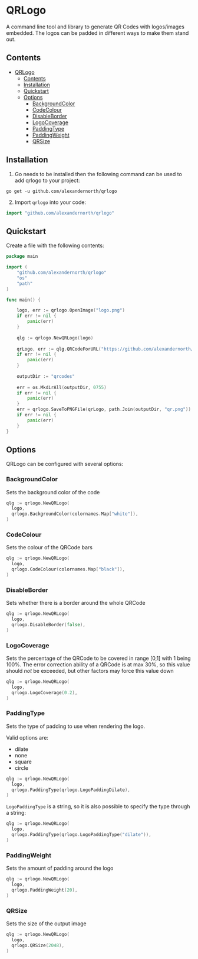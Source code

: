 # QRLogo
A command line tool and library to generate QR Codes with logos/images embedded. The logos can be padded in different ways to make them stand out.

## Contents
<!-- TOC -->
* [QRLogo](#qrlogo)
  * [Contents](#contents)
  * [Installation](#installation)
  * [Quickstart](#quickstart)
  * [Options](#options)
    * [BackgroundColor](#backgroundcolor)
    * [CodeColour](#codecolour)
    * [DisableBorder](#disableborder)
    * [LogoCoverage](#logocoverage)
    * [PaddingType](#paddingtype)
    * [PaddingWeight](#paddingweight)
    * [QRSize](#qrsize)
<!-- TOC -->

## Installation

1. Go needs to be installed then the following command can be used to add qrlogo to your project:
```shell
go get -u github.com/alexandernorth/qrlogo
```

2. Import `qrlogo` into your code:
```go
import "github.com/alexandernorth/qrlogo"
```

## Quickstart
Create a file with the following contents:
```go
package main

import (
	"github.com/alexandernorth/qrlogo"
	"os"
	"path"
)

func main() {

	logo, err := qrlogo.OpenImage("logo.png")
	if err != nil {
		panic(err)
	}
	
	qlg := qrlogo.NewQRLogo(logo)
    
	qrLogo, err := qlg.QRCodeForURL("https://github.com/alexandernorth/qrlogo")
    if err != nil {
        panic(err)
    }
	
	outputDir := "qrcodes"
	
    err = os.MkdirAll(outputDir, 0755)
    if err != nil {
        panic(err)
    }
    err = qrlogo.SaveToPNGFile(qrLogo, path.Join(outputDir, "qr.png"))
    if err != nil {
        panic(err)
    }
}
```

## Options
QRLogo can be configured with several options:

### BackgroundColor
Sets the background color of the code
```go
qlg := qrlogo.NewQRLogo(
  logo,
  qrlogo.BackgroundColor(colornames.Map["white"]),
)
```

### CodeColour
Sets the colour of the QRCode bars
```go
qlg := qrlogo.NewQRLogo(
  logo,
  qrlogo.CodeColour(colornames.Map["black"]),
)
```

### DisableBorder
Sets whether there is a border around the whole QRCode
```go
qlg := qrlogo.NewQRLogo(
  logo,
  qrlogo.DisableBorder(false),
)
```

### LogoCoverage
Sets the percentage of the QRCode to be covered in range [0,1] with 1 being 100%. The error correction ability of 
a QRCode is at max 30%, so this value should *not* be exceeded, but other factors may force this value down
```go
qlg := qrlogo.NewQRLogo(
  logo,
  qrlogo.LogoCoverage(0.2),
)
```

### PaddingType
Sets the type of padding to use when rendering the logo.

Valid options are: 
- dilate
- none
- square
- circle

```go
qlg := qrlogo.NewQRLogo(
  logo,
  qrlogo.PaddingType(qrlogo.LogoPaddingDilate),
)
```
`LogoPaddingType` is a string, so it is also possible to specify the type through a string:
```go
qlg := qrlogo.NewQRLogo(
  logo,
  qrlogo.PaddingType(qrlogo.LogoPaddingType("dilate")),
)
```

### PaddingWeight
Sets the amount of padding around the logo
```go
qlg := qrlogo.NewQRLogo(
  logo,
  qrlogo.PaddingWeight(20),
)
```

### QRSize
Sets the size of the output image
```go
qlg := qrlogo.NewQRLogo(
  logo,
  qrlogo.QRSize(2048),
)
```

